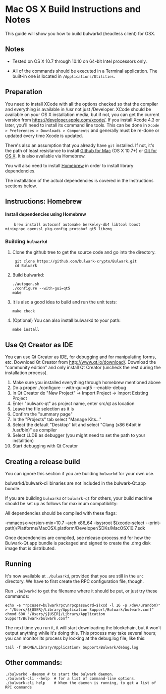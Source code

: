 Mac OS X Build Instructions and Notes
====================================
This guide will show you how to build bulwarkd (headless client) for OSX.

Notes
-----

* Tested on OS X 10.7 through 10.10 on 64-bit Intel processors only.

* All of the commands should be executed in a Terminal application. The
built-in one is located in `/Applications/Utilities`.

Preparation
-----------

You need to install XCode with all the options checked so that the compiler
and everything is available in /usr not just /Developer. XCode should be
available on your OS X installation media, but if not, you can get the
current version from https://developer.apple.com/xcode/. If you install
Xcode 4.3 or later, you'll need to install its command line tools. This can
be done in `Xcode > Preferences > Downloads > Components` and generally must
be re-done or updated every time Xcode is updated.

There's also an assumption that you already have `git` installed. If
not, it's the path of least resistance to install [Github for Mac](https://mac.github.com/)
(OS X 10.7+) or
[Git for OS X](https://code.google.com/p/git-osx-installer/). It is also
available via Homebrew.

You will also need to install [Homebrew](http://brew.sh) in order to install library
dependencies.

The installation of the actual dependencies is covered in the Instructions
sections below.

Instructions: Homebrew
----------------------

#### Install dependencies using Homebrew

        brew install autoconf automake berkeley-db4 libtool boost miniupnpc openssl pkg-config protobuf qt5 libzmq

### Building `bulwarkd`

1. Clone the github tree to get the source code and go into the directory.

        git clone https://github.com/bulwark-crypto/Bulwark.git
        cd Bulwark

2.  Build bulwarkd:

        ./autogen.sh
        ./configure --with-gui=qt5
        make

3.  It is also a good idea to build and run the unit tests:

        make check

4.  (Optional) You can also install bulwarkd to your path:

        make install

Use Qt Creator as IDE
------------------------
You can use Qt Creator as IDE, for debugging and for manipulating forms, etc.
Download Qt Creator from http://www.qt.io/download/. Download the "community edition" and only install Qt Creator (uncheck the rest during the installation process).

1. Make sure you installed everything through homebrew mentioned above
2. Do a proper ./configure --with-gui=qt5 --enable-debug
3. In Qt Creator do "New Project" -> Import Project -> Import Existing Project
4. Enter "bulwark-qt" as project name, enter src/qt as location
5. Leave the file selection as it is
6. Confirm the "summary page"
7. In the "Projects" tab select "Manage Kits..."
8. Select the default "Desktop" kit and select "Clang (x86 64bit in /usr/bin)" as compiler
9. Select LLDB as debugger (you might need to set the path to your installtion)
10. Start debugging with Qt Creator

Creating a release build
------------------------
You can ignore this section if you are building `bulwarkd` for your own use.

bulwarkd/bulwark-cli binaries are not included in the bulwark-Qt.app bundle.

If you are building `bulwarkd` or `bulwark-qt` for others, your build machine should be set up
as follows for maximum compatibility:

All dependencies should be compiled with these flags:

 -mmacosx-version-min=10.7
 -arch x86_64
 -isysroot $(xcode-select --print-path)/Platforms/MacOSX.platform/Developer/SDKs/MacOSX10.7.sdk

Once dependencies are compiled, see release-process.md for how the Bulwark-Qt.app
bundle is packaged and signed to create the .dmg disk image that is distributed.

Running
-------

It's now available at `./bulwarkd`, provided that you are still in the `src`
directory. We have to first create the RPC configuration file, though.

Run `./bulwarkd` to get the filename where it should be put, or just try these
commands:

    echo -e "rpcuser=bulwarkrpc\nrpcpassword=$(xxd -l 16 -p /dev/urandom)" > "/Users/${USER}/Library/Application Support/Bulwark/bulwark.conf"
    chmod 600 "/Users/${USER}/Library/Application Support/Bulwark/bulwark.conf"

The next time you run it, it will start downloading the blockchain, but it won't
output anything while it's doing this. This process may take several hours;
you can monitor its process by looking at the debug.log file, like this:

    tail -f $HOME/Library/Application\ Support/Bulwark/debug.log

Other commands:
-------

    ./bulwarkd -daemon # to start the bulwark daemon.
    ./bulwark-cli --help  # for a list of command-line options.
    ./bulwark-cli help    # When the daemon is running, to get a list of RPC commands

